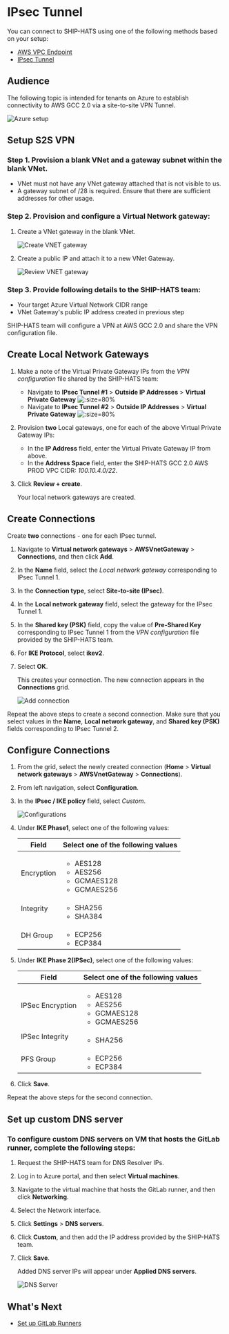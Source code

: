 # IPsec Tunnel

You can connect to SHIP-HATS using one of the following methods based on your setup:

- [AWS VPC Endpoint](aws-vpc-endpoint)
- [IPsec Tunnel](#audience)

## Audience

The following topic is intended for tenants on Azure to establish connectivity to AWS GCC 2.0 via a site-to-site VPN Tunnel.



![Azure setup](./images/aws-azure-setup.png)


## Setup S2S VPN

### Step 1. Provision a blank VNet and a gateway subnet within the blank VNet.

- VNet must not have any VNet gateway attached that is not visible to us.
- A gateway subnet of /28 is required. Ensure that there are sufficient addresses for other usage.

### Step 2. Provision and configure a Virtual Network gateway: 
    
1. Create a VNet gateway in the blank VNet.
        
    ![Create VNET gateway](./images/create-vnet-gateway.png ':size=80%')

1. Create a public IP and attach it to a new VNet Gateway.
    
    ![Review VNET gateway](./images/review-vnet-gateway.png ':size=80%')

### Step 3. Provide following details to the SHIP-HATS team:
- Your target Azure Virtual Network CIDR range
- VNet Gateway's public IP address created in previous step

SHIP-HATS team will configure a VPN at AWS GCC 2.0 and share the VPN configuration file.

## Create Local Network Gateways

1. Make a note of the Virtual Private Gateway IPs from the *VPN configuration* file shared by the SHIP-HATS team: 
    - Navigate to **IPsec Tunnel #1** > **Outside IP Addresses** > **Virtual Private Gateway** 
        ![](./images/ipsec-tunnel1.png ':size=80%')
    - Navigate to **IPsec Tunnel #2** > **Outside IP Addresses** > **Virtual Private Gateway**
        ![](./images/ipsectunnel2.png ':size=80%')
1. Provision **two** Local gateways, one for each of the above Virtual Private Gateway IPs:
    - In the **IP Address** field, enter the Virtual Private Gateway IP from above.
    - In the **Address Space** field, enter the SHIP-HATS GCC 2.0 AWS PROD VPC CIDR: *100.10.4.0/22*. 

1. Click **Review + create**.  

    Your local network gateways are created.

<!--Following image shows an example. ![Review + Create](./images/create-Local-network.png ':size=80%')-->

## Create Connections

Create **two** connections - one for each IPsec tunnel. 

1. Navigate to **Virtual network gateways** > **AWSVnetGateway** > **Connections**, and then click **Add**.
1. In the **Name** field, select the *Local network gateway* corresponding to IPsec Tunnel 1.
1. In the **Connection type**, select **Site-to-site (IPsec)**.
1. In the **Local network gateway** field, select the gateway for the IPsec Tunnel 1. 
1. In the **Shared key (PSK)** field, copy the value of **Pre-Shared Key** corresponding to IPsec Tunnel 1 from the *VPN configuration* file provided by the SHIP-HATS team.
1. For **IKE Protocol**, select **ikev2**. 
1. Select **OK**.  

    This creates your connection. The new connection appears in the **Connections** grid. 

    ![Add connection](./images/add-connection.png ':size=60%')

Repeat the above steps to create a second connection. Make sure that you select values in the **Name**, **Local network gateway**, and **Shared key (PSK)** fields corresponding to IPsec Tunnel 2.

## Configure Connections

1. From the grid, select the newly created connection (**Home** > **Virtual network gateways** > **AWSVnetGateway** > **Connections**). 

1. From left navigation, select **Configuration**. 

1. In the **IPsec / IKE policy** field, select *Custom*. 

    ![Configurations](./images/connections-configurations.png ':size=60%')

1. Under **IKE Phase1**, select one of the following values:
    
    |Field|Select one of the following values|
    |---|---|
    Encryption|<ul><li>AES128</li><li> AES256</li><li>GCMAES128</li><li>GCMAES256</li></ul>
    Integrity|<ul><li>SHA256</li><li>SHA384</li></ul>
    DH Group|<ul><li>ECP256</li><li>ECP384</li></ul>

1. Under **IKE Phase 2(IPSec)**, select one of the following values:

    |Field|Select one of the following values|
    |---|---|
    IPSec Encryption|<ul><li>AES128</li><li> AES256</li><li>GCMAES128</li><li>GCMAES256</li></ul>
    IPSec Integrity|<ul><li>SHA256</li></ul>
    PFS Group|<ul><li>ECP256</li><li>ECP384</li></ul>

1. Click **Save**.

Repeat the above steps for the second connection.

## Set up custom DNS server


### To configure custom DNS servers on VM that hosts the GitLab runner, complete the following steps:

1. Request the SHIP-HATS team for DNS Resolver IPs. 
1. Log in to Azure portal, and then select **Virtual machines**. 
1. Navigate to the virtual machine that hosts the GitLab runner, and then click **Networking**.
1. Select the Network interface. 
1. Click **Settings** > **DNS servers**.
1. Click **Custom**, and then add the IP address provided by the SHIP-HATS team.
1. Click **Save**.  

    Added DNS server IPs will appear under **Applied DNS servers**.

    ![DNS Server](./images/dns-server.png ':size=100%')


## What's Next

- [Set up GitLab Runners](gitlab-runners)

